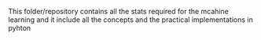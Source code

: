 This folder/repository contains all the stats required for the mcahine learning and it include all the concepts and the practical implementations in pyhton

